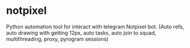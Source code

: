 # notpixel
Python automation tool for interact with telegram Notpixel bot. (Auto refs, auto drawing with getting 12px, auto tasks, auto join to squad, multithreading, proxy, pyrogram sessions)
